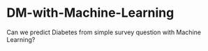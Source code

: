 # DM-with-Machine-Learning
Can we predict Diabetes from simple survey question with Machine Learning?
